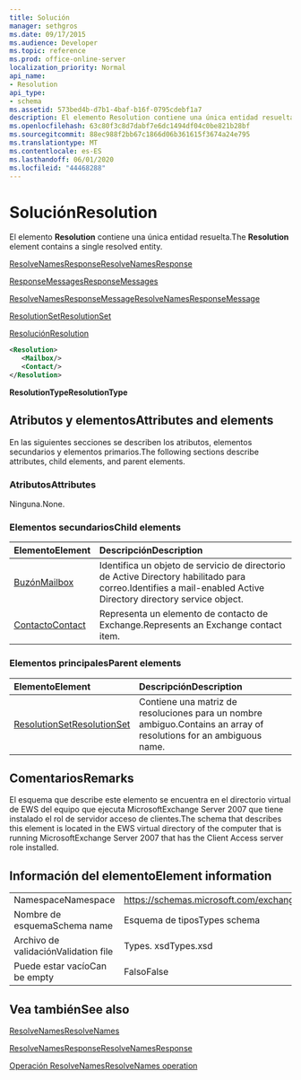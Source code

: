 ```yaml
---
title: Solución
manager: sethgros
ms.date: 09/17/2015
ms.audience: Developer
ms.topic: reference
ms.prod: office-online-server
localization_priority: Normal
api_name:
- Resolution
api_type:
- schema
ms.assetid: 573bed4b-d7b1-4baf-b16f-0795cdebf1a7
description: El elemento Resolution contiene una única entidad resuelta.
ms.openlocfilehash: 63c80f3c8d7dabf7e6dc1494df04c0be821b28bf
ms.sourcegitcommit: 88ec988f2bb67c1866d06b361615f3674a24e795
ms.translationtype: MT
ms.contentlocale: es-ES
ms.lasthandoff: 06/01/2020
ms.locfileid: "44468288"
---
```

# <a name="resolution"></a><span data-ttu-id="2a26b-103">Solución</span><span class="sxs-lookup"><span data-stu-id="2a26b-103">Resolution</span></span>

<span data-ttu-id="2a26b-104">El elemento **Resolution** contiene una única entidad resuelta.</span><span class="sxs-lookup"><span data-stu-id="2a26b-104">The **Resolution** element contains a single resolved entity.</span></span> 
  
[<span data-ttu-id="2a26b-105">ResolveNamesResponse</span><span class="sxs-lookup"><span data-stu-id="2a26b-105">ResolveNamesResponse</span></span>](resolvenamesresponse.md)
  
[<span data-ttu-id="2a26b-106">ResponseMessages</span><span class="sxs-lookup"><span data-stu-id="2a26b-106">ResponseMessages</span></span>](responsemessages.md)
  
[<span data-ttu-id="2a26b-107">ResolveNamesResponseMessage</span><span class="sxs-lookup"><span data-stu-id="2a26b-107">ResolveNamesResponseMessage</span></span>](resolvenamesresponsemessage.md)
  
[<span data-ttu-id="2a26b-108">ResolutionSet</span><span class="sxs-lookup"><span data-stu-id="2a26b-108">ResolutionSet</span></span>](resolutionset.md)
  
[<span data-ttu-id="2a26b-109">Resolución</span><span class="sxs-lookup"><span data-stu-id="2a26b-109">Resolution</span></span>](resolution.md)
  
```xml
<Resolution>
   <Mailbox/>
   <Contact/>
</Resolution>
```

 <span data-ttu-id="2a26b-110">**ResolutionType**</span><span class="sxs-lookup"><span data-stu-id="2a26b-110">**ResolutionType**</span></span>
## <a name="attributes-and-elements"></a><span data-ttu-id="2a26b-111">Atributos y elementos</span><span class="sxs-lookup"><span data-stu-id="2a26b-111">Attributes and elements</span></span>

<span data-ttu-id="2a26b-112">En las siguientes secciones se describen los atributos, elementos secundarios y elementos primarios.</span><span class="sxs-lookup"><span data-stu-id="2a26b-112">The following sections describe attributes, child elements, and parent elements.</span></span>
  
### <a name="attributes"></a><span data-ttu-id="2a26b-113">Atributos</span><span class="sxs-lookup"><span data-stu-id="2a26b-113">Attributes</span></span>

<span data-ttu-id="2a26b-114">Ninguna.</span><span class="sxs-lookup"><span data-stu-id="2a26b-114">None.</span></span>
  
### <a name="child-elements"></a><span data-ttu-id="2a26b-115">Elementos secundarios</span><span class="sxs-lookup"><span data-stu-id="2a26b-115">Child elements</span></span>

|<span data-ttu-id="2a26b-116">**Elemento**</span><span class="sxs-lookup"><span data-stu-id="2a26b-116">**Element**</span></span>|<span data-ttu-id="2a26b-117">**Descripción**</span><span class="sxs-lookup"><span data-stu-id="2a26b-117">**Description**</span></span>|
|:-----|:-----|
|[<span data-ttu-id="2a26b-118">Buzón</span><span class="sxs-lookup"><span data-stu-id="2a26b-118">Mailbox</span></span>](mailbox.md) <br/> |<span data-ttu-id="2a26b-119">Identifica un objeto de servicio de directorio de Active Directory habilitado para correo.</span><span class="sxs-lookup"><span data-stu-id="2a26b-119">Identifies a mail-enabled Active Directory directory service object.</span></span>  <br/> |
|[<span data-ttu-id="2a26b-120">Contacto</span><span class="sxs-lookup"><span data-stu-id="2a26b-120">Contact</span></span>](contact.md) <br/> |<span data-ttu-id="2a26b-121">Representa un elemento de contacto de Exchange.</span><span class="sxs-lookup"><span data-stu-id="2a26b-121">Represents an Exchange contact item.</span></span>  <br/> |
   
### <a name="parent-elements"></a><span data-ttu-id="2a26b-122">Elementos principales</span><span class="sxs-lookup"><span data-stu-id="2a26b-122">Parent elements</span></span>

|<span data-ttu-id="2a26b-123">**Elemento**</span><span class="sxs-lookup"><span data-stu-id="2a26b-123">**Element**</span></span>|<span data-ttu-id="2a26b-124">**Descripción**</span><span class="sxs-lookup"><span data-stu-id="2a26b-124">**Description**</span></span>|
|:-----|:-----|
|[<span data-ttu-id="2a26b-125">ResolutionSet</span><span class="sxs-lookup"><span data-stu-id="2a26b-125">ResolutionSet</span></span>](resolutionset.md) <br/> |<span data-ttu-id="2a26b-126">Contiene una matriz de resoluciones para un nombre ambiguo.</span><span class="sxs-lookup"><span data-stu-id="2a26b-126">Contains an array of resolutions for an ambiguous name.</span></span>  <br/> |
   
## <a name="remarks"></a><span data-ttu-id="2a26b-127">Comentarios</span><span class="sxs-lookup"><span data-stu-id="2a26b-127">Remarks</span></span>

<span data-ttu-id="2a26b-128">El esquema que describe este elemento se encuentra en el directorio virtual de EWS del equipo que ejecuta MicrosoftExchange Server 2007 que tiene instalado el rol de servidor acceso de clientes.</span><span class="sxs-lookup"><span data-stu-id="2a26b-128">The schema that describes this element is located in the EWS virtual directory of the computer that is running MicrosoftExchange Server 2007 that has the Client Access server role installed.</span></span>
  
## <a name="element-information"></a><span data-ttu-id="2a26b-129">Información del elemento</span><span class="sxs-lookup"><span data-stu-id="2a26b-129">Element information</span></span>

|||
|:-----|:-----|
|<span data-ttu-id="2a26b-130">Namespace</span><span class="sxs-lookup"><span data-stu-id="2a26b-130">Namespace</span></span>  <br/> |https://schemas.microsoft.com/exchange/services/2006/types  <br/> |
|<span data-ttu-id="2a26b-131">Nombre de esquema</span><span class="sxs-lookup"><span data-stu-id="2a26b-131">Schema name</span></span>  <br/> |<span data-ttu-id="2a26b-132">Esquema de tipos</span><span class="sxs-lookup"><span data-stu-id="2a26b-132">Types schema</span></span>  <br/> |
|<span data-ttu-id="2a26b-133">Archivo de validación</span><span class="sxs-lookup"><span data-stu-id="2a26b-133">Validation file</span></span>  <br/> |<span data-ttu-id="2a26b-134">Types. xsd</span><span class="sxs-lookup"><span data-stu-id="2a26b-134">Types.xsd</span></span>  <br/> |
|<span data-ttu-id="2a26b-135">Puede estar vacío</span><span class="sxs-lookup"><span data-stu-id="2a26b-135">Can be empty</span></span>  <br/> |<span data-ttu-id="2a26b-136">Falso</span><span class="sxs-lookup"><span data-stu-id="2a26b-136">False</span></span>  <br/> |
   
## <a name="see-also"></a><span data-ttu-id="2a26b-137">Vea también</span><span class="sxs-lookup"><span data-stu-id="2a26b-137">See also</span></span>



[<span data-ttu-id="2a26b-138">ResolveNames</span><span class="sxs-lookup"><span data-stu-id="2a26b-138">ResolveNames</span></span>](resolvenames.md)
  
[<span data-ttu-id="2a26b-139">ResolveNamesResponse</span><span class="sxs-lookup"><span data-stu-id="2a26b-139">ResolveNamesResponse</span></span>](resolvenamesresponse.md)
  
[<span data-ttu-id="2a26b-140">Operación ResolveNames</span><span class="sxs-lookup"><span data-stu-id="2a26b-140">ResolveNames operation</span></span>](resolvenames-operation.md)


